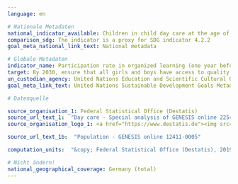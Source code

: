 ```yaml
---
language: en

# Nationale Metadaten
national_indicator_available: Children in child day care at the age of 5
comparison_sdg: The indicator is a proxy for SDG indicator 4.2.2
goal_meta_national_link_text: National metadata

# Globale Metadaten
indicator_name: Participation rate in organized learning (one year before the official primary entry age), by sex
target: By 2030, ensure that all girls and boys have access to quality early childhood development, care and pre-primary education so that they are ready for primary education
un_custodian_agency: United Nations Education and Scientific Cultural Organisation - Institute of Statistics (UNESCO-UIS)
goal_meta_link_text: United Nations Sustainable Development Goals Metadata

# Datenquelle

source_organisation_1: Federal Statistical Office (Destatis)
source_url_text_1:  "Day care - Special analysis of GENESIS online 22541-0001(age groups only)"
source_organisation_logo_1: <a href="https://www.destatis.de"><img src="https://g205sdgs.github.io/sdg-indicators/public/LogosEn/destatis.png" alt="Logo Destatis" /></a>

source_url_text_1b:  "Population - GENESIS online 12411-0005"

computation_units:  "&copy; Federal Statistical Office (Destatis), 2019"

# Nicht ändern!
national_geographical_coverage: Germany (total)
---
```


